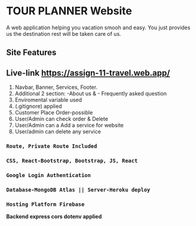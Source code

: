 # TOUR PLANNER Website

A web application helping you vacation smooh and easy. You just provides us the destination rest will be taken care of us.

## Site Features

## Live-link https://assign-11-travel.web.app/

1. Navbar, Banner, Services, Footer.
2. Additional 2 section: -About us & - Frequently asked question
3. Enviromental variable used
4. (.gitignore) applied
5. Customer Place Order-possible
6. User/Admin can check order & Delete
7. User/Admin can a Add a service for website
8. User/admin can delete any service

### `Route, Private Route Included`

### `CSS, React-Bootstrap, Bootstrap, JS, React`

### `Google Login Authentication`

### `Database-MongoDB Atlas || Server-Heroku deploy`

### `Hosting Platform Firebase`

**Backend express cors dotenv applied**

